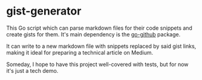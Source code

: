 # gist-generator

This Go script which can parse markdown files for their code snippets and create gists for them. It's main dependency is the [go-github](https://github.com/google/go-github) package.

It can write to a new markdown file with snippets replaced by said gist links, making it ideal for preparing a technical article on Medium.

Someday, I hope to have this project well-covered with tests, but for now it's just a tech demo.
